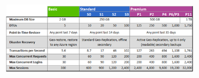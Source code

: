 ![Niveles de servicio y niveles de rendimiento](./media/sql-database-service-tiers-table/sql-database-service-tiers-table.png)

<!---HONumber=AcomDC_0615_2016-->
